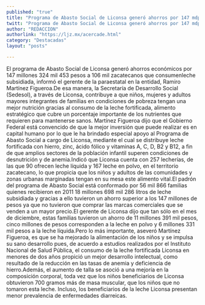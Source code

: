 ```yaml
---
published: "true"
title: "Programa de Abasto Social de Liconsa generó ahorros por 147 mdp a familias beneficiarias"
twitt: "Programa de Abasto Social de Liconsa generó ahorros por 147 mdp a familias beneficiarias"
author: "REDACCION"
authorlink: "https://ljz.mx/acercade.html"
category: "Destacadas"
layout: "posts"

---
```




El programa de Abasto Social de Liconsa generó ahorros económicos por 147 millones 324 mil 453 pesos a 106 mil zacatecanos que consumenleche subsidiada, informó el gerente de la paraestatal en la entidad, Ramiro Martínez Figueroa.De esa manera, la Secretaría de Desarrollo Social (Sedesol), a través de Liconsa, contribuye a que niños, mujeres y adultos mayores integrantes de familias en condiciones de pobreza tengan una mejor nutrición gracias al consumo de la leche fortificada, alimento estratégico que cubre un porcentaje importante de los nutrientes que requieren para mantenerse sanos. Martínez Figueroa dijo que el Gobierno Federal está convencido de que la mejor inversión que puede realizar es en capital humano por lo que le ha brindado especial apoyo al Programa de Abasto Social a cargo de Liconsa, mediante el cual se distribuye leche fortificada con hierro, zinc, ácido fólico y vitaminas A, C, D, B2 y B12, a fin de que amplios sectores de la población infantil superen condiciones de desnutrición y de anemia.Indicó que Liconsa cuenta con 257 lecherías, de las que 90 ofrecen leche líquida y 167 leche en polvo, en el territorio zacatecano, lo que propicia que los niños y adultos de las comunidades y zonas urbanas marginadas tengan en su mesa este alimento vital.El padrón del programa de Abasto Social está conformado por 56 mil 866 familias quienes recibieron en 2011 18 millones 698 mil 286 litros de leche subsidiada y gracias a ello tuvieron un ahorro superior a los 147 millones de pesos ya que no tuvieron que comprar las marcas comerciales que se venden a un mayor precio.El gerente de Liconsa dijo que tan sólo en el mes de diciembre, estas familias tuvieron un ahorro de 11 millones 391 mil pesos, cinco millones de pesos corresponden a la leche en polvo y 6 millones 331 mil pesos a la leche líquida.Pero lo más importante, aseveró Martínez Figueroa, es que se ha mejorado la alimentación de los niños y se impulsa su sano desarrollo pues, de acuerdo a estudios realizados por el Instituto Nacional de Salud Pública, el consumo de la leche fortificada Liconsa en menores de dos años propició un mejor desarrollo intelectual, como resultado de la reducción en las tasas de anemia y deficiencia de hierro.Además, el aumento de talla se asoció a una mejoría en la composición corporal, toda vez que los niños beneficiarios de Liconsa obtuvieron 700 gramos más de masa muscular, que los niños que no tomaron esta leche. Incluso, los beneficiarios de la leche Liconsa presentan menor prevalencia de enfermedades diarreicas.
